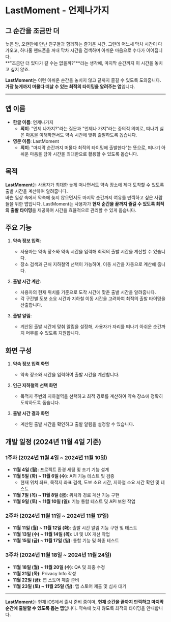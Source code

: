 # LastMoment - 언제나가지

## 그 순간을 조금만 더

늦은 밤, 오랜만에 만난 친구들과 함께하는 즐거운 시간. 그런데 어느새 막차 시간이 다가오고, 하나둘 핸드폰을 꺼내 막차 시간을 검색하며 아쉬운 마음으로 수다가 이어집니다.  
**"조금만 더 있다가 갈 수는 없을까?"**라는 생각에, 마지막 순간까지 이 시간을 놓치고 싶지 않죠.

**LastMoment**는 이런 아쉬운 순간을 놓치지 않고 끝까지 즐길 수 있도록 도와줍니다. **가장 늦게까지 머물다 떠날 수 있는 최적의 타이밍을 알려주는 앱**입니다.

---

## 앱 이름
- **한글 이름**: 언제나가지
  - **의미**: "언제 나가지?"라는 질문과 "언제나 가지"라는 중의적 의미로, 떠나기 싫은 마음을 이해하면서도 약속 시간에 맞춰 출발하도록 돕습니다.
- **영문 이름**: LastMoment
  - **의미**: "마지막 순간까지 머물다 최적의 타이밍에 출발한다"는 뜻으로, 떠나기 아쉬운 마음을 담아 시간을 최대한으로 활용할 수 있도록 돕습니다.

## 목적
**LastMoment**는 사용자가 최대한 늦게 떠나면서도 약속 장소에 제때 도착할 수 있도록 출발 시간을 계산하여 알려줍니다.  
바쁜 일상 속에서 약속에 늦지 않으면서도 마지막 순간까지 여유를 만끽하고 싶은 사람들을 위한 앱입니다. LastMoment는 사용자가 **현재 순간을 끝까지 즐길 수 있도록 최적의 출발 타이밍**을 제공하여 시간을 효율적으로 관리할 수 있게 돕습니다.

## 주요 기능
1. **약속 정보 입력**:
   - 사용자는 약속 장소와 약속 시간을 입력해 최적의 출발 시간을 계산할 수 있습니다.
   - 장소 검색과 근처 지하철역 선택이 가능하여, 이동 시간을 자동으로 계산해 줍니다.

2. **출발 시간 계산**:
   - 사용자의 현재 위치를 기준으로 도착 시간에 맞춘 출발 시간을 알려줍니다.
   - 각 구간별 도보 소요 시간과 지하철 이동 시간을 고려하여 최적의 출발 타이밍을 산출합니다.

3. **출발 알림**:
   - 계산된 출발 시간에 맞춰 알림을 설정해, 사용자가 자리를 떠나기 아쉬운 순간까지 머무를 수 있도록 지원합니다.

## 화면 구성

1. **약속 정보 입력 화면**
   - 약속 장소와 시간을 입력하여 출발 시간을 계산합니다.
  
2. **인근 지하철역 선택 화면**
   - 목적지 주변의 지하철역을 선택하고 최적 경로를 계산하여 약속 장소에 정확히 도착하도록 돕습니다.
  
3. **출발 시간 결과 화면**
   - 계산된 출발 시간을 확인하고 출발 알림을 설정할 수 있습니다.

## 개발 일정 (2024년 11월 4일 기준)

### **1주차 (2024년 11월 4일 ~ 2024년 11월 10일)**

- **11월 4일 (월)**: 프로젝트 환경 세팅 및 초기 기능 설계
- **11월 5일 (화) ~ 11월 6일 (수)**: API 기능 테스트 및 검증
  - 현재 위치 좌표, 목적지 좌표 검색, 도보 소요 시간, 지하철 소요 시간 확인 및 테스트
- **11월 7일 (목) ~ 11월 8일 (금)**: 위치와 경로 계산 기능 구현
- **11월 9일 (토) ~ 11월 10일 (일)**: 기능 통합 테스트 및 API 보완 작업

### **2주차 (2024년 11월 11일 ~ 2024년 11월 17일)**

- **11월 11일 (월) ~ 11월 12일 (화)**: 출발 시간 알림 기능 구현 및 테스트
- **11월 13일 (수) ~ 11월 14일 (목)**: UI 및 UX 개선 작업
- **11월 15일 (금) ~ 11월 17일 (일)**: 통합 기능 및 최종 테스트

### **3주차 (2024년 11월 18일 ~ 2024년 11월 24일)**

- **11월 18일 (월) ~ 11월 20일 (수)**: QA 및 최종 수정
- **11월 21일 (목)**: Privacy Info 작성
- **11월 22일 (금)**: 앱 스토어 제출 준비
- **11월 23일 (토) ~ 11월 25일 (일)**: 앱 스토어 제출 및 심사 대기

---

**LastMoment**는 현재 iOS에서 출시 준비 중이며, **현재 순간을 끝까지 만끽하고 마지막 순간에 출발할 수 있도록 돕는 앱**입니다. 약속에 늦지 않도록 최적의 타이밍을 안내합니다.

